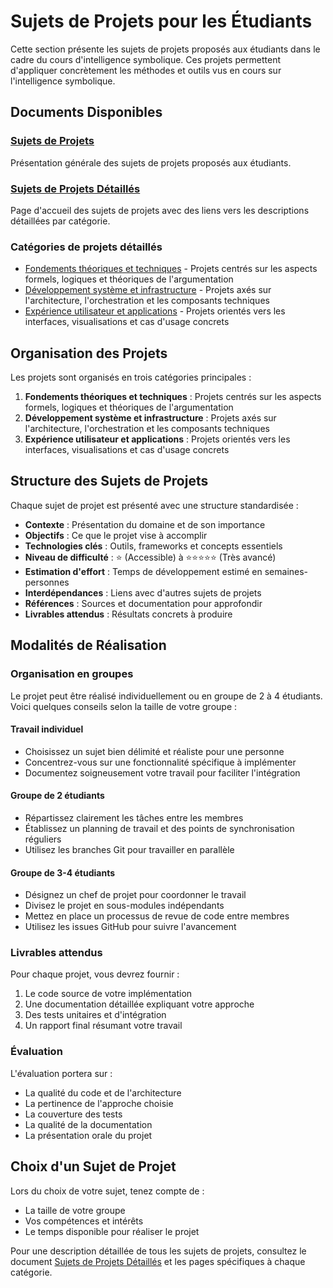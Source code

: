 # Sujets de Projets pour les Étudiants

Cette section présente les sujets de projets proposés aux étudiants dans le cadre du cours d'intelligence symbolique. Ces projets permettent d'appliquer concrètement les méthodes et outils vus en cours sur l'intelligence symbolique.

## Documents Disponibles

### [Sujets de Projets](./sujets_projets.md)
Présentation générale des sujets de projets proposés aux étudiants.

### [Sujets de Projets Détaillés](./sujets_projets_detailles.md)
Page d'accueil des sujets de projets avec des liens vers les descriptions détaillées par catégorie.

### Catégories de projets détaillés
- [Fondements théoriques et techniques](./fondements_theoriques.md) - Projets centrés sur les aspects formels, logiques et théoriques de l'argumentation
- [Développement système et infrastructure](./developpement_systeme.md) - Projets axés sur l'architecture, l'orchestration et les composants techniques
- [Expérience utilisateur et applications](./experience_utilisateur.md) - Projets orientés vers les interfaces, visualisations et cas d'usage concrets

## Organisation des Projets

Les projets sont organisés en trois catégories principales :

1. **Fondements théoriques et techniques** : Projets centrés sur les aspects formels, logiques et théoriques de l'argumentation
2. **Développement système et infrastructure** : Projets axés sur l'architecture, l'orchestration et les composants techniques
3. **Expérience utilisateur et applications** : Projets orientés vers les interfaces, visualisations et cas d'usage concrets

## Structure des Sujets de Projets

Chaque sujet de projet est présenté avec une structure standardisée :

- **Contexte** : Présentation du domaine et de son importance
- **Objectifs** : Ce que le projet vise à accomplir
- **Technologies clés** : Outils, frameworks et concepts essentiels
- **Niveau de difficulté** : ⭐ (Accessible) à ⭐⭐⭐⭐⭐ (Très avancé)
- **Estimation d'effort** : Temps de développement estimé en semaines-personnes
- **Interdépendances** : Liens avec d'autres sujets de projets
- **Références** : Sources et documentation pour approfondir
- **Livrables attendus** : Résultats concrets à produire

## Modalités de Réalisation

### Organisation en groupes

Le projet peut être réalisé individuellement ou en groupe de 2 à 4 étudiants. Voici quelques conseils selon la taille de votre groupe :

#### Travail individuel
- Choisissez un sujet bien délimité et réaliste pour une personne
- Concentrez-vous sur une fonctionnalité spécifique à implémenter
- Documentez soigneusement votre travail pour faciliter l'intégration

#### Groupe de 2 étudiants
- Répartissez clairement les tâches entre les membres
- Établissez un planning de travail et des points de synchronisation réguliers
- Utilisez les branches Git pour travailler en parallèle

#### Groupe de 3-4 étudiants
- Désignez un chef de projet pour coordonner le travail
- Divisez le projet en sous-modules indépendants
- Mettez en place un processus de revue de code entre membres
- Utilisez les issues GitHub pour suivre l'avancement

### Livrables attendus

Pour chaque projet, vous devrez fournir :
1. Le code source de votre implémentation
2. Une documentation détaillée expliquant votre approche
3. Des tests unitaires et d'intégration
4. Un rapport final résumant votre travail

### Évaluation

L'évaluation portera sur :
- La qualité du code et de l'architecture
- La pertinence de l'approche choisie
- La couverture des tests
- La qualité de la documentation
- La présentation orale du projet

## Choix d'un Sujet de Projet

Lors du choix de votre sujet, tenez compte de :
- La taille de votre groupe
- Vos compétences et intérêts
- Le temps disponible pour réaliser le projet

Pour une description détaillée de tous les sujets de projets, consultez le document [Sujets de Projets Détaillés](./sujets_projets_detailles.md) et les pages spécifiques à chaque catégorie.